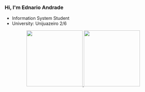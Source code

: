 ### Hi, I'm Ednario Andrade

 - Information System Student
 - University: Unijuazeiro 2/6
 <div align="center">
  <a href="https://github.com/ednario">
  <img height="180em" src="https://github-readme-stats.vercel.app/api?username=ednario&show_icons=true&theme=dracula&include_all_commits=true&count_private=true"/>
  <img height="180em" src="https://github-readme-stats.vercel.app/api/top-langs/?username=ednario&layout=compact&langs_count=7&theme=dracula"/>
    </div> 

